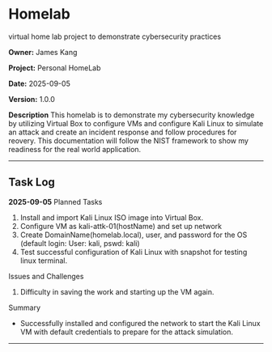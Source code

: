 # Homelab
virtual home lab project to demonstrate cybersecurity practices

**Owner:** James Kang

**Project:** Personal HomeLab

**Date:** 2025-09-05

**Version:** 1.0.0

**Description** This homelab is to demonstrate my cybersecurity knowledge by utilizing Virtual Box to configure VMs and configure Kali Linux to simulate an attack and create an incident response and follow procedures for reovery. This documentation will follow the NIST framework to show my readiness for the real world application.

---
## Task Log

**2025-09-05** 
Planned Tasks
1. Install and import Kali Linux ISO image into Virtual Box.
2. Configure VM as kali-attk-01(hostName) and set up network
3. Create DomainName(homelab.local), user, and password for the OS (default login: User: kali, pswd: kali)
4. Test successful configuration of Kali Linux with snapshot for testing linux terminal.

Issues and Challenges
1. Difficulty in saving the work and starting up the VM again.

Summary
- Successfully installed and configured the network to start the Kali Linux VM with default credentials to prepare for the attack simulation.
 
---

